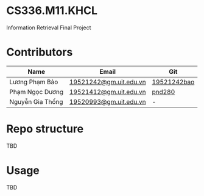# CS336.M11.KHCL 
Information Retrieval Final Project

# Contributors
|Name               | Email                 | Git                                                   |
|-------------------|-----------------------|-------------------------------------------------------|
|Lương Phạm Bảo     | 19521242@gm.uit.edu.vn| [19521242bao](https://github.com/19521242bao)         |
|Phạm Ngọc Dương    | 19521412@gm.uit.edu.vn| [pnd280](https://github.com/pnd280)                   |
|Nguyễn Gia Thống   | 19520993@gm.uit.edu.vn| -                                                     |

# Repo structure
TBD

# Usage
TBD

